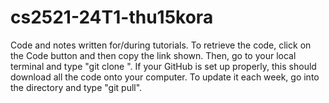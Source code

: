 # cs2521-24T1-thu15kora

Code and notes written for/during tutorials. To retrieve the code, click on the Code button and then copy the link shown. Then, go to your local terminal and type "git clone <link>". If your GitHub is set up properly, this should download all the code onto your computer. To update it each week, go into the directory and type "git pull". 
